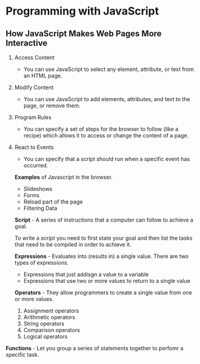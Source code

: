 # Programming with JavaScript

## How JavaScript Makes Web Pages More Interactive

1. Access Content
   - You can use JavaScript to select any element, attribute, or text from an HTML page.
1. Modify Content
   - You can use JavaScript to add elements, attributes, and text to the page, or remove them.
1. Program Rules
   - You can specify a set of steps for the browser to follow (like a recipe) which allows it to access or change the content of a page.
1. React to Events

   - You can specify that a script should run when a specific event has occurred.

   **Examples** of Javascript in the browser.

   - Slideshows
   - Forms
   - Reload part of the page
   - Filtering Data

   **Script** - A series of instructions that a computer can follow to achieve a goal.

   To write a _script_ you need to first state your goal and then list the tasks that need to be compiled in order to achieve it.

   **Expressions** - Evaluates into (results in) a single value. There are two types of expressions.

   - Expressions that just addisgn a value to a variable
   - Expressions that use two or more values to return to a single value

   **Operators** - They allow programmers to create a single value from one or more values.

   1. Assignment operators
   1. Arithmetic operators
   1. String operators
   1. Comparison operators
   1. Logical operators

**Functions** - Let you group a series of statements together to perfomr a specific task.
